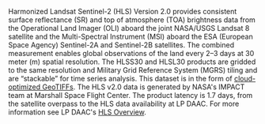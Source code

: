 Harmonized Landsat Sentinel-2 (HLS) Version 2.0 provides consistent surface reflectance (SR) and top of atmosphere (TOA) brightness data from the Operational Land Imager (OLI) aboard the joint NASA/USGS Landsat 8 satellite and the Multi-Spectral Instrument (MSI) aboard the ESA (European Space Agency) Sentinel-2A and Sentinel-2B satellites. The combined measurement enables global observations of the land every 2–3 days at 30 meter (m) spatial resolution.  The HLSS30 and HLSL30 products are gridded to the same resolution and Military Grid Reference System (MGRS) tiling and are “stackable” for time series analysis. This dataset is in the form of [cloud-optimized GeoTIFFs](https://www.cogeo.org/).  The HLS v2.0 data is generated by NASA's IMPACT team at Marshall Space Flight Center. The product latency is 1.7 days, from the satellite overpass to the HLS data availability at LP DAAC.  For more information see LP DAAC's [HLS Overview](https://lpdaac.usgs.gov/data/get-started-data/collection-overview/missions/harmonized-landsat-sentinel-2-hls-overview/).